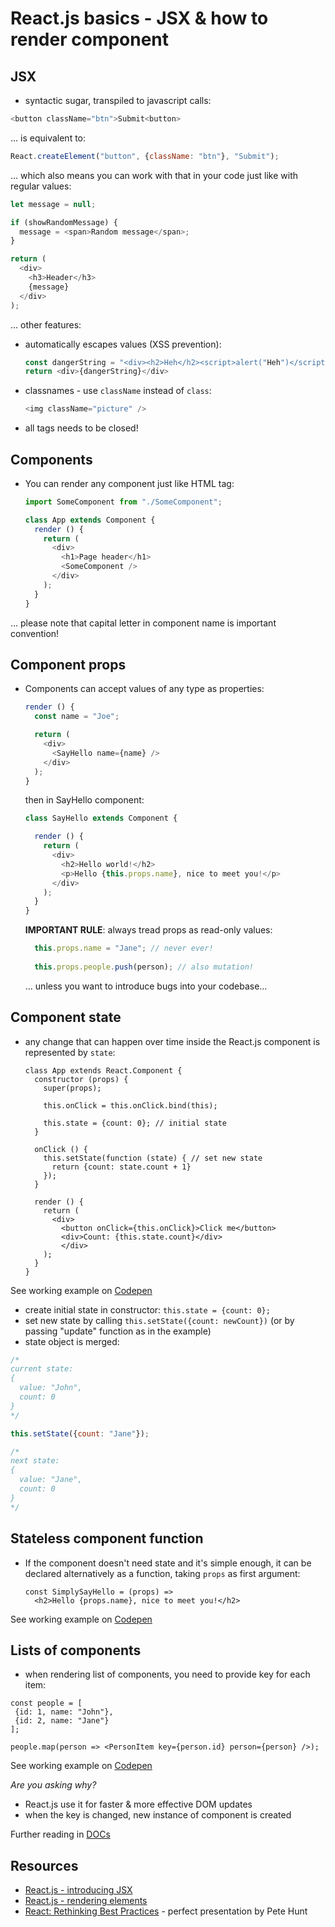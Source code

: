 # React.js basics - JSX & how to render component

## JSX

- syntactic sugar, transpiled to javascript calls:

```javascript
<button className="btn">Submit<button>
```

... is equivalent to:

```javascript
React.createElement("button", {className: "btn"}, "Submit");
```

... which also means you can work with that in your code just like with regular values:

```javascript
let message = null;

if (showRandomMessage) {
  message = <span>Random message</span>;  
}

return (
  <div>
    <h3>Header</h3>
    {message}
  </div>
);
```

... other features:

- automatically escapes values (XSS prevention):
    ```javascript
    const dangerString = "<div><h2>Heh</h2><script>alert("Heh")</script></div>";
    return <div>{dangerString}</div>
    ```
- classnames - use `className` instead of `class`:
    ```javascript
    <img className="picture" />
    ```
- all tags needs to be closed! 
   
## Components
   
- You can render any component just like HTML tag:
   
    ```javascript
    import SomeComponent from "./SomeComponent";
    
    class App extends Component {
      render () {
        return (
          <div>
            <h1>Page header</h1>
            <SomeComponent />
          </div>
        );
      }
    }
    ```   

... please note that capital letter in component name is important convention!

## Component props

- Components can accept values of any type as properties:
    ```javascript
    render () {
      const name = "Joe";
  
      return (
        <div>
          <SayHello name={name} />
        </div>
      ); 
    }
    ```
    
    then in SayHello component:
    
    ```javascript
    class SayHello extends Component {
  
      render () {
        return (
          <div>
            <h2>Hello world!</h2>
            <p>Hello {this.props.name}, nice to meet you!</p>
          </div>
        );
      }
    }
    ```
    
    **IMPORTANT RULE**: always tread props as read-only values:
    
    ```javascript
      this.props.name = "Jane"; // never ever!
      
      this.props.people.push(person); // also mutation!
    ```
    
    ... unless you want to introduce bugs into your codebase...


## Component state

- any change that can happen over time inside the React.js component is represented by `state`:

    ```
    class App extends React.Component {
      constructor (props) {
        super(props);
                
        this.onClick = this.onClick.bind(this);
                
        this.state = {count: 0}; // initial state
      }
            
      onClick () {
        this.setState(function (state) { // set new state
          return {count: state.count + 1} 
        });
      }
            
      render () {
        return (
          <div>
            <button onClick={this.onClick}>Click me</button>
            <div>Count: {this.state.count}</div>
            </div>
        );
      }
    }
    ```
    
See working example on [Codepen](http://codepen.io/jaroslav-kubicek/pen/RpoXJV?editors=0010)
  
  - create initial state in constructor: `this.state = {count: 0};`
  - set new state by calling `this.setState({count: newCount})` (or by passing "update" function as in the example)
  - state object is merged:
  ```javascript
  /* 
  current state:
  {
    value: "John",
    count: 0
  }
  */
  
  this.setState({count: "Jane"});
  
  /*
  next state:
  {
    value: "Jane",
    count: 0
  }
  */
  ```
  
## Stateless component function  

- If the component doesn't need state and it's simple enough, 
it can be declared alternatively as a function, taking `props` as first argument:
    
    ```
    const SimplySayHello = (props) => 
      <h2>Hello {props.name}, nice to meet you!</h2>
    ```    

See working example on [Codepen](http://codepen.io/jaroslav-kubicek/pen/qrRWbR?editors=0010)

## Lists of components

- when rendering list of components, you need to provide key for each item:

```
const people = [
 {id: 1, name: "John"},
 {id: 2, name: "Jane"}
];

people.map(person => <PersonItem key={person.id} person={person} />);
```

See working example on [Codepen](http://codepen.io/jaroslav-kubicek/pen/MpJwXK)

*Are you asking why?*

- React.js use it for faster & more effective DOM updates
- when the key is changed, new instance of component is created

Further reading in [DOCs](https://facebook.github.io/react/docs/lists-and-keys.html)

## Resources

- [React.js - introducing JSX](https://facebook.github.io/react/docs/introducing-jsx.html)
- [React.js - rendering elements](https://facebook.github.io/react/docs/rendering-elements.html)
- [React: Rethinking Best Practices](https://www.slideshare.net/floydophone/react-preso-v2/) - perfect presentation by Pete Hunt
